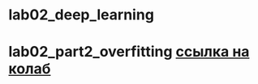 # lab02_deep_learning

# lab02_part2_overfitting [**ссылка на колаб**](https://colab.research.google.com/drive/1O2YY5lXJSJ8nz1Uo2hPd_xclsQQp905Q?usp=sharing)
